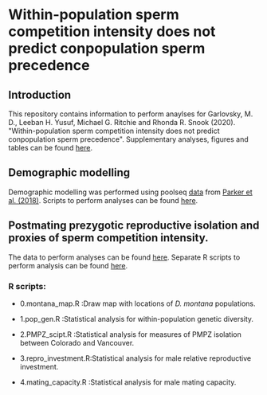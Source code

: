 # Within-population sperm competition intensity does not predict conpopulation sperm precedence

## Introduction  
This repository contains information to perform anaylses for Garlovsky, M. D., Leeban H. Yusuf, Michael G. Ritchie and Rhonda R. Snook (2020). "Within-population sperm competition intensity does not predict conpopulation sperm precedence". Supplementary analyses, figures and tables can be found [here](https://github.com/MartinGarlovsky/conpopulation-sperm-precedence/blob/master/CpSP_supplementary_material.pdf).

## Demographic modelling
Demographic modelling was performed using poolseq [data](https://www.ncbi.nlm.nih.gov/bioproject/PRJNA312336) from [Parker et al. (2018)](https://doi.org/10.1093/gbe/evy147). Scripts to perform analyses can be found [here](https://github.com/LeebanY/D.montana_PoolSeq_DemoHistory).

## Postmating prezygotic reproductive isolation and proxies of sperm competition intensity.
The data to perform analyses can be found [here](). Separate R scripts to perform analysis can be found [here]().

### R scripts:
* 0.montana_map.R     :Draw map with locations of *D. montana* populations. 

* 1.pop_gen.R         :Statistical analysis for within-population genetic diversity. 

* 2.PMPZ_scipt.R      :Statistical analysis for measures of PMPZ isolation between Colorado and Vancouver. 

* 3.repro_investment.R:Statistical analysis for male relative reproductive investment. 

* 4.mating_capacity.R :Statistical analysis for male mating capacity. 
